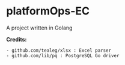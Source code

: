 # platformOps-EC

A project written in Golang 


**Credits:**

    - github.com/tealeg/xlsx : Excel parser
    - github.com/lib/pq : PostgreSQL Go driver


